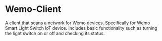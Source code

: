 # Wemo-Client
A client that scans a network for Wemo devices. Specifically for Wemo Smart Light Switch IoT device. Includes basic functionality such as turning the light switch on or off and checking its status.
